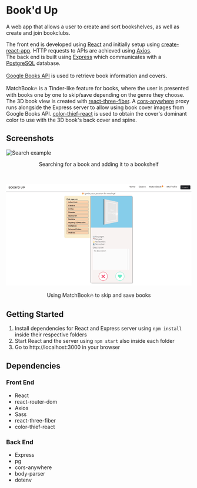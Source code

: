 # Book'd Up
A web app that allows a user to create and sort bookshelves, as well as create and join bookclubs.

The front end is developed using [React](https://github.com/facebook/react) and initially setup using [create-react-app](https://github.com/facebook/create-react-app). HTTP requests to APIs are achieved using [Axios](https://github.com/axios/axios).
<br>
The back end is built using [Express](https://github.com/expressjs/express) which communicates with a [PostgreSQL](https://www.postgresql.org/) database.
<br><br>
[Google Books API](https://developers.google.com/books) is used to retrieve book information and covers.
<br><br>
MatchBook🔥 is a Tinder-like feature for books, where the user is presented with books one by one to skip/save depending on the genre they choose. The 3D book view is created with [react-three-fiber](https://github.com/pmndrs/react-three-fiber). A [cors-anywhere](https://github.com/Rob--W/cors-anywhere) proxy runs alongside the Express server to allow using book cover images from Google Books API. [color-thief-react](https://github.com/jonyw4/color-thief-react) is used to obtain the cover's dominant color to use with the 3D book's back cover and spine.

## Screenshots
![Search example](https://raw.githubusercontent.com/saadsidd/bookd-up/main/docs/search.gif)
<p align="center">Searching for a book and adding it to a bookshelf</p>

<br>

![MatchBook example](https://raw.githubusercontent.com/saadsidd/bookd-up/main/docs/matchbook.gif)
<p align="center">Using MatchBook🔥 to skip and save books</p>

## Getting Started
1. Install dependencies for React and Express server using `npm install` inside their respective folders
2. Start React and the server using `npm start` also inside each folder
3. Go to http://localhost:3000 in your browser

## Dependencies
### Front End
- React
- react-router-dom
- Axios
- Sass
- react-three-fiber
- color-thief-react

### Back End
- Express
- pg
- cors-anywhere
- body-parser
- dotenv